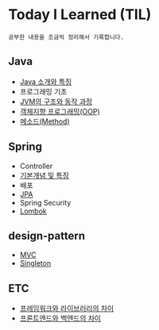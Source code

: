 # Today I Learned (TIL)

    공부한 내용을 조금씩 정리해서 기록합니다.

## Java

- [Java 소개와 특징](https://github.com/ASPILGI/TIL/blob/main/JAVA/concept.md)
- 프로그래밍 기초 
- [JVM의 구조와 동작 과정](https://github.com/ASPILGI/TIL/blob/main/JAVA/JVM.md)
- [객체지향 프로그래밍(OOP)](https://github.com/ASPILGI/TIL/blob/main/JAVA/oop.md)
- [메소드(Method)](https://github.com/ASPILGI/TIL/blob/main/JAVA/Method.md)

## Spring

- Controller
- [기본개념 및 특징](https://github.com/ASPILGI/TIL/blob/main/Spring/Spring.md)
- 배포 
- [JPA](https://github.com/ASPILGI/TIL/blob/main/Spring/JPA.md)
- Spring Security 
- [Lombok](https://github.com/ASPILGI/TIL/blob/main/Spring/lombok.md)

## design-pattern

- [MVC](https://github.com/ASPILGI/TIL/blob/main/design-pattern/mvc.md)
- [Singleton](https://github.com/ASPILGI/TIL/blob/main/design-pattern/Singleton.md)

## ETC

- [프레임워크와 라이브러리의 차이](https://github.com/ASPILGI/TIL/blob/main/ETC/Framework%20vs%20Library.md)
- [프론트엔드와 백엔드의 차이](https://github.com/ASPILGI/TIL/blob/main/ETC/Front-end%20vs%20Back-end.md)
